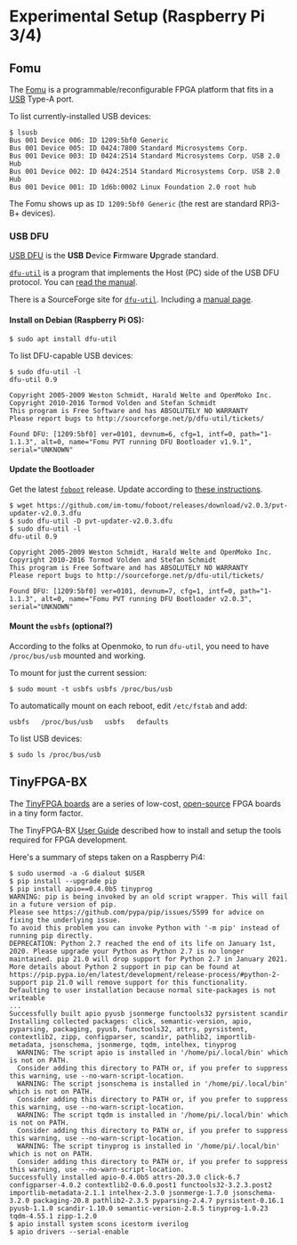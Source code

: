 # Experimental Setup (Raspberry Pi 3/4)

## Fomu

The [Fomu](https://tomu.im/fomu.html) is a programmable/reconfigurable FPGA platform
that fits in a [USB](https://en.wikipedia.org/wiki/USB) Type-A port.

To list currently-installed USB devices:
```
$ lsusb
Bus 001 Device 006: ID 1209:5bf0 Generic 
Bus 001 Device 005: ID 0424:7800 Standard Microsystems Corp. 
Bus 001 Device 003: ID 0424:2514 Standard Microsystems Corp. USB 2.0 Hub
Bus 001 Device 002: ID 0424:2514 Standard Microsystems Corp. USB 2.0 Hub
Bus 001 Device 001: ID 1d6b:0002 Linux Foundation 2.0 root hub
```

The Fomu shows up as `ID 1209:5bf0 Generic` (the rest are standard RPi3-B+ devices).

### USB DFU

[USB DFU](http://wiki.openmoko.org/wiki/USB_DFU_-_The_USB_Device_Firmware_Upgrade_standard)
is the **USB** **D**evice **F**irmware **U**pgrade standard.

[`dfu-util`](http://wiki.openmoko.org/wiki/Dfu-util)
is a program that implements the Host (PC) side of the USB DFU protocol.
You can [read the manual](http://wiki.openmoko.org/wiki/Manuals/Dfu-util).

There is a SourceForge site for [`dfu-util`](http://dfu-util.sourceforge.net/).
Including a [manual page](http://dfu-util.sourceforge.net/dfu-util.1.html).

#### Install on Debian (Raspberry Pi OS):

```
$ sudo apt install dfu-util
```

To list DFU-capable USB devices:
```
$ sudo dfu-util -l
dfu-util 0.9

Copyright 2005-2009 Weston Schmidt, Harald Welte and OpenMoko Inc.
Copyright 2010-2016 Tormod Volden and Stefan Schmidt
This program is Free Software and has ABSOLUTELY NO WARRANTY
Please report bugs to http://sourceforge.net/p/dfu-util/tickets/

Found DFU: [1209:5bf0] ver=0101, devnum=6, cfg=1, intf=0, path="1-1.1.3", alt=0, name="Fomu PVT running DFU Bootloader v1.9.1", serial="UNKNOWN"
```

#### Update the Bootloader

Get the latest [`foboot`](https://github.com/im-tomu/foboot/releases/latest) release.
Update according to [these instructions](https://workshop.fomu.im/en/latest/bootloader.html).

```
$ wget https://github.com/im-tomu/foboot/releases/download/v2.0.3/pvt-updater-v2.0.3.dfu
$ sudo dfu-util -D pvt-updater-v2.0.3.dfu
$ sudo dfu-util -l
dfu-util 0.9

Copyright 2005-2009 Weston Schmidt, Harald Welte and OpenMoko Inc.
Copyright 2010-2016 Tormod Volden and Stefan Schmidt
This program is Free Software and has ABSOLUTELY NO WARRANTY
Please report bugs to http://sourceforge.net/p/dfu-util/tickets/

Found DFU: [1209:5bf0] ver=0101, devnum=7, cfg=1, intf=0, path="1-1.1.3", alt=0, name="Fomu PVT running DFU Bootloader v2.0.3", serial="UNKNOWN"
```

#### Mount the `usbfs` (optional?)

According to the folks at Openmoko,
to run `dfu-util`, you need to have `/proc/bus/usb` mounted and working.

To mount for just the current session:
```
$ sudo mount -t usbfs usbfs /proc/bus/usb
```

To automatically mount on each reboot, edit `/etc/fstab` and add:
```
usbfs   /proc/bus/usb   usbfs   defaults
```

To list USB devices:
```
$ sudo ls /proc/bus/usb
```

## TinyFPGA-BX

The [TinyFPGA boards](https://tinyfpga.com/) are a series
of low-cost, [open-source](https://github.com/tinyfpga) FPGA boards in a tiny form factor.

The TinyFPGA-BX [User Guide](https://tinyfpga.com/bx/guide.html)
described how to install and setup
the tools required for FPGA development.

Here's a summary of steps taken on a Raspberry Pi4:
```
$ sudo usermod -a -G dialout $USER
$ pip install --upgrade pip
$ pip install apio==0.4.0b5 tinyprog
WARNING: pip is being invoked by an old script wrapper. This will fail in a future version of pip.
Please see https://github.com/pypa/pip/issues/5599 for advice on fixing the underlying issue.
To avoid this problem you can invoke Python with '-m pip' instead of running pip directly.
DEPRECATION: Python 2.7 reached the end of its life on January 1st, 2020. Please upgrade your Python as Python 2.7 is no longer maintained. pip 21.0 will drop support for Python 2.7 in January 2021. More details about Python 2 support in pip can be found at https://pip.pypa.io/en/latest/development/release-process/#python-2-support pip 21.0 will remove support for this functionality.
Defaulting to user installation because normal site-packages is not writeable
...
Successfully built apio pyusb jsonmerge functools32 pyrsistent scandir
Installing collected packages: click, semantic-version, apio, pyparsing, packaging, pyusb, functools32, attrs, pyrsistent, contextlib2, zipp, configparser, scandir, pathlib2, importlib-metadata, jsonschema, jsonmerge, tqdm, intelhex, tinyprog
  WARNING: The script apio is installed in '/home/pi/.local/bin' which is not on PATH.
  Consider adding this directory to PATH or, if you prefer to suppress this warning, use --no-warn-script-location.
  WARNING: The script jsonschema is installed in '/home/pi/.local/bin' which is not on PATH.
  Consider adding this directory to PATH or, if you prefer to suppress this warning, use --no-warn-script-location.
  WARNING: The script tqdm is installed in '/home/pi/.local/bin' which is not on PATH.
  Consider adding this directory to PATH or, if you prefer to suppress this warning, use --no-warn-script-location.
  WARNING: The script tinyprog is installed in '/home/pi/.local/bin' which is not on PATH.
  Consider adding this directory to PATH or, if you prefer to suppress this warning, use --no-warn-script-location.
Successfully installed apio-0.4.0b5 attrs-20.3.0 click-6.7 configparser-4.0.2 contextlib2-0.6.0.post1 functools32-3.2.3.post2 importlib-metadata-2.1.1 intelhex-2.3.0 jsonmerge-1.7.0 jsonschema-3.2.0 packaging-20.8 pathlib2-2.3.5 pyparsing-2.4.7 pyrsistent-0.16.1 pyusb-1.1.0 scandir-1.10.0 semantic-version-2.8.5 tinyprog-1.0.23 tqdm-4.55.1 zipp-1.2.0
$ apio install system scons icestorm iverilog
$ apio drivers --serial-enable
```
